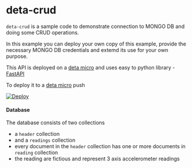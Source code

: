 # deta-crud
`deta-crud` is a sample code to demonstrate connection to MONGO DB and doing some CRUD operations.

In this example you can deploy your own copy of this example, provide the necessary MONGO DB credentials and extemd its use for your own purpose.

This API is deployed on a [deta micro](https://www.deta.sh/) and uses easy to python library - [FastAPI](https://fastapi.tiangolo.com/)

To deploy it to a [deta micro](https://deta.sh) push 

[![Deploy](https://button.deta.dev/1/svg)](https://go.deta.dev/deploy?repo=https://github.com/ugmurthy/deta-crud)

#### Database
The database consists of two collections
* a `header` collection
* and a `readings` collection
* every document in the `header` collection has one or more documents in `reading` collection
* the reading are fictious and represent 3 axis accelerometer  readings

